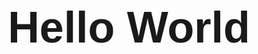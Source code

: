 <html>
  <head>    
    <style>
        h1{
        font-family: "Helvetica";
        text-align: center;
        font-size: 5em;
        }
    </style>
   <meta charset="utf-8">
  </head>
<body>
<h1> Hello World </h1>
</body>
</html>
